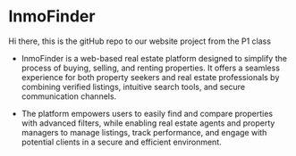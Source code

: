 # InmoFinder
Hi there, this is the gitHub repo to our website project from the P1 class
- InmoFinder is a web-based real estate platform designed to simplify the process of buying, selling, and renting properties. It offers a seamless experience for both property seekers and real estate professionals by combining verified listings, intuitive search tools, and secure communication channels.

- The platform empowers users to easily find and compare properties with advanced filters, while enabling real estate agents and property managers to manage listings, track performance, and engage with potential clients in a secure and efficient environment.
